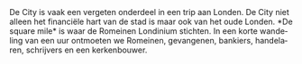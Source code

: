 <div lang="nl">
De City is vaak een vergeten onderdeel in een trip aan Londen. De City niet alleen het financiële hart van de stad is maar ook van het oude Londen. *De square mile* is waar de Romeinen Londinium stichten. In een korte wandeling van een uur ontmoeten we Romeinen, gevangenen, bankiers, handelaren, schrijvers en een kerkenbouwer.
</div>
